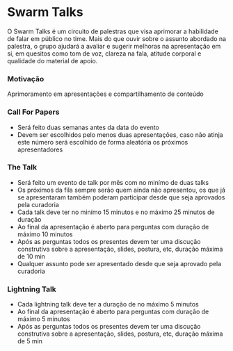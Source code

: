 # Swarm Talks

O Swarm Talks é um circuito de palestras que visa aprimorar a habilidade de falar em público no time.
Mais do que ouvir sobre o assunto abordado na palestra, o grupo ajudará a avaliar e sugerir melhoras na apresentação em si, em quesitos como tom de voz, clareza na fala, atitude corporal e qualidade do material de apoio.

### Motivação 

Aprimoramento em apresentações e compartilhamento de conteúdo

### Call For Papers

* Será feito duas semanas antes da data do evento
* Devem ser escolhidos pelo menos duas apresentações, caso não atinja este número será escolhido de forma aleatória os próximos apresentadores

### The Talk

* Será feito um evento de talk por mês com no minímo de duas talks
* Os próximos da fila sempre serão quem ainda não apresentou, os que já se apresentaram também poderam participar desde que seja aprovados pela curadoria
* Cada talk deve ter no minímo 15 minutos e no máximo 25 minutos de duração
* Ao final da apresentação é aberto para perguntas com duração de máximo 10 minutos
* Após as perguntas todos os presentes devem ter uma discução construtiva sobre a apresentação, slides, postura, etc, duração máxima de 10 min
* Qualquer assunto pode ser apresentado desde que seja aprovado pela curadoria

### Lightning Talk

* Cada lightning talk deve ter a duração de no máximo 5 minutos
* Ao final da apresentação é aberto para perguntas com duração de máximo 5 minutos
* Após as perguntas todos os presentes devem ter uma discução construtiva sobre a apresentação, slides, postura, etc, duração máxima de 5 min
